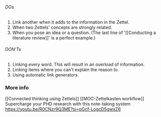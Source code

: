 ###### DOs
1. Link another when it adds to the information in the Zettel.
2. When two Zettels' concepts are strongly related.
3. When you pose an idea or a question. (The last line of '[[Conducting a literature review]]' is a perfect example.)
###### DON'Ts
1. Linking every word. This will result in an overload of information.
2. Linking items where you can't explain the reason to.
3. Using automatic link generators.
### More info
[[Connected thinking using Zettels]]
[[MOC-Zettelkasten workflow]]
Supercharge your PHD research with this note-taking system 
https://youtu.be/R0CNzr9Q3ME?si=pGcf-LogcD5gwxZ6